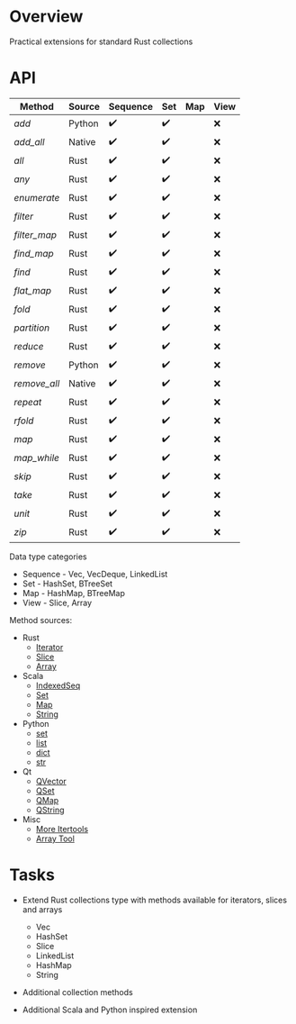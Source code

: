 # Overview

Practical extensions for standard Rust collections


# API

| Method       | Source | Sequence           | Set                | Map | View  |
|--------------|--------|--------------------|--------------------|-----|-------|
| *add*        | Python | :heavy_check_mark: | :heavy_check_mark: |     | :x:   |
| *add_all*    | Native | :heavy_check_mark: | :heavy_check_mark: |     | :x:   |
| *all*        | Rust   | :heavy_check_mark: | :heavy_check_mark: |     | :x:   |
| *any*        | Rust   | :heavy_check_mark: | :heavy_check_mark: |     | :x:   |
| *enumerate*  | Rust   | :heavy_check_mark: | :heavy_check_mark: |     | :x:   |
| *filter*     | Rust   | :heavy_check_mark: | :heavy_check_mark: |     | :x:   |
| *filter_map* | Rust   | :heavy_check_mark: | :heavy_check_mark: |     | :x:   |
| *find_map*   | Rust   | :heavy_check_mark: | :heavy_check_mark: |     | :x:   |
| *find*       | Rust   | :heavy_check_mark: | :heavy_check_mark: |     | :x:   |
| *flat_map*   | Rust   | :heavy_check_mark: | :heavy_check_mark: |     | :x:   |
| *fold*       | Rust   | :heavy_check_mark: | :heavy_check_mark: |     | :x:   |
| *partition*  | Rust   | :heavy_check_mark: | :heavy_check_mark: |     | :x:   |
| *reduce*     | Rust   | :heavy_check_mark: | :heavy_check_mark: |     | :x:   |
| *remove*     | Python | :heavy_check_mark: | :heavy_check_mark: |     | :x:   |
| *remove_all* | Native | :heavy_check_mark: | :heavy_check_mark: |     | :x:   |
| *repeat*     | Rust   | :heavy_check_mark: | :heavy_check_mark: |     | :x:   |
| *rfold*      | Rust   | :heavy_check_mark: | :heavy_check_mark: |     | :x:   |
| *map*        | Rust   | :heavy_check_mark: | :heavy_check_mark: |     | :x:   |
| *map_while*  | Rust   | :heavy_check_mark: | :heavy_check_mark: |     | :x:   |
| *skip*       | Rust   | :heavy_check_mark: | :heavy_check_mark: |     | :x:   |
| *take*       | Rust   | :heavy_check_mark: | :heavy_check_mark: |     | :x:   |
| *unit*       | Rust   | :heavy_check_mark: | :heavy_check_mark: |     | :x:   |
| *zip*        | Rust   | :heavy_check_mark: | :heavy_check_mark: |     | :x:   |

Data type categories
- Sequence - Vec, VecDeque, LinkedList
- Set - HashSet, BTreeSet
- Map - HashMap, BTreeMap
- View - Slice, Array

Method sources:
- Rust
  - [Iterator](https://doc.rust-lang.org/std/iter/trait.Iterator.html)
  - [Slice](https://doc.rust-lang.org/std/primitive.slice.html)
  - [Array](https://doc.rust-lang.org/std/primitive.array.html)
- Scala
  - [IndexedSeq](https://www.scala-lang.org/api/3.3.1/scala/collection/immutable/IndexedSeq.html)
  - [Set](https://www.scala-lang.org/api/3.3.1/scala/collection/immutable/Set.html)
  - [Map](https://www.scala-lang.org/api/3.3.1/scala/collection/immutable/Map.html)
  - [String](https://www.scala-lang.org/api/3.3.1/scala/collection/StringOps.html)
- Python
  - [set](https://python-reference.readthedocs.io/en/latest/docs/sets/index.html)
  - [list](https://python-reference.readthedocs.io/en/latest/docs/list/index.html)
  - [dict](https://python-reference.readthedocs.io/en/latest/docs/dict/index.html)
  - [str](https://python-reference.readthedocs.io/en/latest/docs/str/index.html)
- Qt
  - [QVector](https://doc.qt.io/qt-6/qvector.html)
  - [QSet](https://doc.qt.io/qt-6/qset.html)
  - [QMap](https://doc.qt.io/qt-6/qmap.html)
  - [QString](https://doc.qt.io/qt-6/qstring.htm)
- Misc
  - [More Itertools](https://more-itertools.readthedocs.io/en/stable/api.html)
  - [Array Tool](https://github.com/danielpclark/array_tool/tree/master)

# Tasks

- Extend Rust collections type with methods available for iterators, slices and arrays
  - Vec
  - HashSet
  - Slice
  - LinkedList
  - HashMap
  - String


- Additional collection methods


- Additional Scala and Python inspired extension
